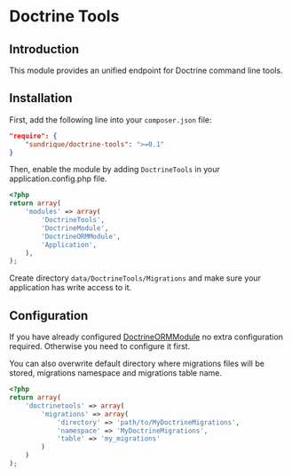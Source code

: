 Doctrine Tools
==============

Introduction
------------

This module provides an unified endpoint for Doctrine command line tools.

Installation
------------

First, add the following line into your `composer.json` file:

```json
"require": {
	"sundrique/doctrine-tools": ">=0.1"
}
```

Then, enable the module by adding `DoctrineTools` in your application.config.php file.

```php
<?php
return array(
	'modules' => array(
		'DoctrineTools',
		'DoctrineModule',
		'DoctrineORMModule',
		'Application',
	),
);
```

Create directory `data/DoctrineTools/Migrations` and make sure your application has write access to it.

Configuration
-------------

If you have already configured [DoctrineORMModule](http://www.github.com/doctrine/DoctrineORMModule) no extra configuration required. Otherwise you need to configure it first.

You can also overwrite default directory where migrations files will be stored, migrations namespace and migrations table name.

```php
<?php
return array(
    'doctrinetools' => array(
		'migrations' => array(
			'directory' => 'path/to/MyDoctrineMigrations',
			'namespace' => 'MyDoctrineMigrations',
			'table' => 'my_migrations'
		)
	)
);
```